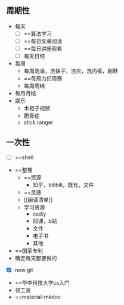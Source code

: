 
## 周期性
 - 每天
	- [ ] ==算法学习
	- [ ] ==每日文章阅读
	- [ ] ==每日讲座观看
	- [ ] 每天日结
- 每周
	- 每周洗澡，洗袜子，洗衣，洗内裤，刷鞋
	- ==每周力扣周赛
	- 每周周结
- 每月月结
- 娱乐
	- 木柜子视频
	- 脆骨症
	- stick ranger
## 一次性

- [ ] ==shell

- ==整理
	- ==资源
		- 知乎，bilibili，既有，文件
	- ==灵感
	- [[阅读清单]]
	- 学习资源
		- csdiy
		- 网课，b站
		- 文件
		- 电子书
		- 其他
- ==国家专利
- 确定每天都要做的
- [x] new git
- ==华中科技大学cs入门
- 领工资
- ==material-mkdoc